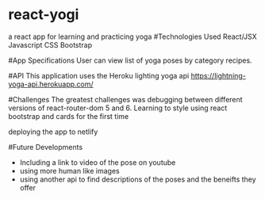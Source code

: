 # react-yogi
a react app for learning and practicing yoga
#Technologies Used
React/JSX
Javascript
CSS
Bootstrap

#App Specifications
User can view list of yoga poses by category recipes.

#API
This application uses the Heroku lighting yoga api
https://lightning-yoga-api.herokuapp.com/

#Challenges
The greatest challenges was debugging between different versions of react-router-dom 5 and 6. Learning to style using react bootstrap and cards for the first time

deploying the app to netlify

#Future Developments
- Including a link to video of the pose on youtube
- using more human like images 
- using another api to find descriptions of the poses and the beneifts they offer


